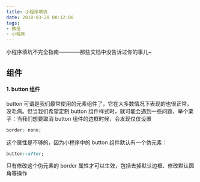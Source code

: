 ```yaml
---
title: 小程序填坑
date: 2018-03-28 08:12:00
tags:
- 微信
- 小程序
---
```


小程序填坑不完全指南————那些文档中没告诉过你的事儿~

## 组件

#### 1. button 组件

button 可谓是我们最常使用的元素组件了，它在大多数情况下表现的也很正常，没毛病。但当我们希望定制 button 组件样式时，就可能会遇到一些问题，举个栗子：当我们想要取消 button 组件的边框时候，会发现仅仅设置

```css
border: none;
```

这个属性是不够的，因为小程序中的 button 组件默认有一个伪元素：

```css
button::after;
```

只有修改这个伪元素的 border 属性才可以生效，包括去掉默认边框、修改默认圆角等操作
